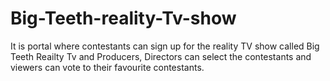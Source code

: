 # Big-Teeth-reality-Tv-show

It is portal where contestants can sign up for the reality TV show called Big Teeth Reailty Tv and Producers, Directors can select the contestants and viewers can vote to their favourite contestants.
